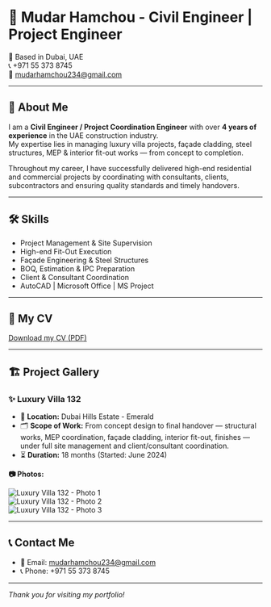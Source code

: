
# 👋 Mudar Hamchou - Civil Engineer | Project Engineer

📍 Based in Dubai, UAE  
📞 +971 55 373 8745  
📧 mudarhamchou234@gmail.com  

---

## 📝 About Me

I am a **Civil Engineer / Project Coordination Engineer** with over **4 years of experience** in the UAE construction industry.  
My expertise lies in managing luxury villa projects, façade cladding, steel structures, MEP & interior fit-out works — from concept to completion.  

Throughout my career, I have successfully delivered high-end residential and commercial projects by coordinating with consultants, clients, subcontractors and ensuring quality standards and timely handovers.

---

## 🛠️ Skills

- Project Management & Site Supervision  
- High-end Fit-Out Execution  
- Façade Engineering & Steel Structures  
- BOQ, Estimation & IPC Preparation  
- Client & Consultant Coordination  
- AutoCAD | Microsoft Office | MS Project

---

## 📄 My CV

[Download my CV (PDF)](CV-MudarHamchou.pdf)

---

## 🏗️ Project Gallery

### ✨ Luxury Villa 132

- 📍 **Location:** Dubai Hills Estate - Emerald  
- 🗂️ **Scope of Work:** From concept design to final handover — structural works, MEP coordination, façade cladding, interior fit-out, finishes — under full site management and client/consultant coordination.  
- ⏳ **Duration:** 18 months (Started: June 2024)

**📷 Photos:**

![Luxury Villa 132 - Photo 1](images/LuxuryVilla132/image1.jpg)  
![Luxury Villa 132 - Photo 2](images/LuxuryVilla132/image2.jpg)  
![Luxury Villa 132 - Photo 3](images/LuxuryVilla132/image3.jpg)  

---

## 📞 Contact Me

- 📧 Email: [mudarhamchou234@gmail.com](mailto:mudarhamchou234@gmail.com)  
- 📞 Phone: +971 55 373 8745  

---

_Thank you for visiting my portfolio!_
